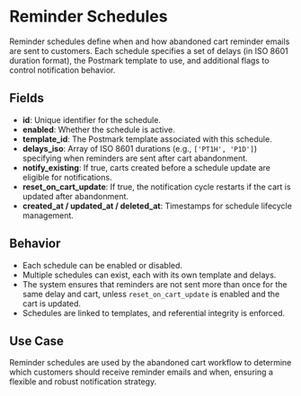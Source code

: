 # Reminder Schedules

Reminder schedules define when and how abandoned cart reminder emails are sent to customers. Each schedule specifies a set of delays (in ISO 8601 duration format), the Postmark template to use, and additional flags to control notification behavior.

## Fields
- **id**: Unique identifier for the schedule.
- **enabled**: Whether the schedule is active.
- **template_id**: The Postmark template associated with this schedule.
- **delays_iso**: Array of ISO 8601 durations (e.g., `['PT1H', 'P1D']`) specifying when reminders are sent after cart abandonment.
- **notify_existing**: If true, carts created before a schedule update are eligible for notifications.
- **reset_on_cart_update**: If true, the notification cycle restarts if the cart is updated after abandonment.
- **created_at / updated_at / deleted_at**: Timestamps for schedule lifecycle management.

## Behavior
- Each schedule can be enabled or disabled.
- Multiple schedules can exist, each with its own template and delays.
- The system ensures that reminders are not sent more than once for the same delay and cart, unless `reset_on_cart_update` is enabled and the cart is updated.
- Schedules are linked to templates, and referential integrity is enforced.

## Use Case
Reminder schedules are used by the abandoned cart workflow to determine which customers should receive reminder emails and when, ensuring a flexible and robust notification strategy.